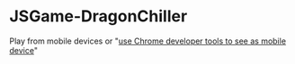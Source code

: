 # JSGame-DragonChiller

Play from mobile devices or "[use Chrome developer tools to see as mobile device](https://superuser.com/questions/1214829/how-can-i-view-the-mobile-version-of-a-webpage-in-google-chrome-for-desktop)"
